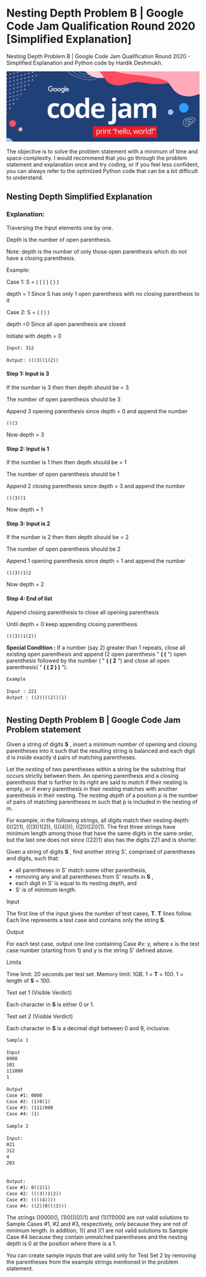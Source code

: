 # Nesting Depth Problem B | Google Code Jam Qualification Round 2020 [Simplified Explanation]

Nesting Depth Problem B | Google Code Jam Qualification Round 2020 - Simplified Explanation and Python code by Hardik Deshmukh.
<p align="center">
  <img  src="Code-Jam-Hub-Advertisement-Image.png">
</p>
The objective is to solve the problem statement with a minimum of time and space complexity.
I would recommend that you go through the problem statement and explanation once and try coding, or if you feel less confident, you can always refer to the optimized Python code that can be a bit difficult to understand.

## Nesting Depth Simplified Explanation

### Explanation: 
Traversing the Input elements one by one.

Depth is the number of open parenthesis.

Note: depth is the number of only those open parenthesis which do not have a closing parenthesis.

Example:

Case 1: S = ( ( ( ) ( ) )

depth = 1     Since S has only 1 open parenthesis with no closing parenthesis to it

Case 2: S = ( ( ) ) 

depth =0      Since all open parenthesis are closed 

Initiate with depth = 0
 
```
Input: 312

Output: (((3))1(2))
```

#### Step 1: Input is 3

If the number is 3 then then depth should be = 3

The number of open parenthesis should be 3

Append 3 opening parenthesis since depth = 0 and append the number

```
(((3
```
Now depth = 3

#### Step 2: Input is 1

If the number is 1 then then depth should be = 1

The number of open parenthesis should be 1

Append 2 closing parenthesis since depth = 3 and append the number
```
(((3))1
```
Now depth = 1

#### Step 3: Input is 2

If the number is 2 then then depth should be = 2

The number of open parenthesis should be 2

Append 1 opening parenthesis since depth = 1 and append the number
```
(((3))1(2
```
Now depth = 2

#### Step 4: End of list

Append closing parenthesis to close all opening parenthesis

Until depth = 0 keep appending closing parenthesis
```
(((3))1(2))
```

**Special Condition :** If a number (say 2) greater than 1 repeats, close all existing open parenthesis and append (2 open      parenthesis " **( (** ") open parenthesis followed by the number ( " **( ( 2** ") and close all open parenthesis( " **( ( 2 ) )** ").


```
Example

Input : 221
Output : ((2))((2))(1)
```





#
## Nesting Depth Problem B | Google Code Jam Problem statement

Given a string of digits  **S** , insert a minimum number of opening and closing parentheses into it such that the resulting string is balanced and each digit d is inside exactly d pairs of matching parentheses.

Let the _nesting_ of two parentheses within a string be the substring that occurs strictly between them. An opening parenthesis and a closing parenthesis that is further to its right are said to _match_ if their nesting is empty, or if every parenthesis in their nesting matches with another parenthesis in their nesting. The _nesting depth_ of a position p is the number of pairs of matching parentheses m such that p is included in the nesting of m.

For example, in the following strings, all digits match their nesting depth: 0((2)1), (((3))1(2)), ((((4)))), ((2))((2))(1). The first three strings have minimum length among those that have the same digits in the same order, but the last one does not since ((22)1) also has the digits 221 and is shorter.

Given a string of digits  **S** , find another string S&#39;, comprised of parentheses and digits, such that:

- all parentheses in S&#39; match some other parenthesis,
- removing any and all parentheses from S&#39; results in  **S** ,
- each digit in S&#39; is equal to its nesting depth, and
- S&#39; is of minimum length.

Input

The first line of the input gives the number of test cases,  **T**.  **T**  lines follow. Each line represents a test case and contains only the string  **S**.

Output

For each test case, output one line containing Case #x: y, where x is the test case number (starting from 1) and y is the string S&#39; defined above.

Limits

Time limit: 20 seconds per test set.
 Memory limit: 1GB.
 1 =  **T**  = 100.
 1 = length of  **S**  = 100.

Test set 1 (Visible Verdict)

Each character in  **S**  is either 0 or 1.

Test set 2 (Visible Verdict)

Each character in  **S**  is a decimal digit between 0 and 9, inclusive.
```
Sample 1

Input
0000
101
111000
1

Output
Case #1: 0000
Case #2: (1)0(1)
Case #3: (111)000
Case #4: (1)

Sample 2

Input:
021
312
4
203


Output:
Case #1: 0((2)1)
Case #2: (((3))1(2))
Case #3: ((((4))))
Case #4: ((2))0(((3)))
```

The strings ()0000(), (1)0(((()))1) and (1)(11)000 are not valid solutions to Sample Cases #1, #2 and #3, respectively, only because they are not of minimum length. In addition, 1)( and )(1 are not valid solutions to Sample Case #4 because they contain unmatched parentheses and the nesting depth is 0 at the position where there is a 1.

You can create sample inputs that are valid only for Test Set 2 by removing the parentheses from the example strings mentioned in the problem statement.

